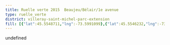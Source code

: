 ```yaml
---
title: Ruelle verte 2015  Beaujeu/Bélair/1e avenue
type: ruelle_verte
district: villeray-saint-michel-parc-extension
fill: [{"lat":45.5548711,"lng":-73.5991099},{"lat":45.5546232,"lng":-73.5984474}]
---
```


undefined
